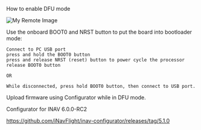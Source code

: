 How to enable DFU mode

![My Remote Image](https://github.com/EonClaw/DIY-Flight-Controller-STM32F411CEU6/blob/main/images/bluepill_button.jpg?dl=0)

Use the onboard BOOT0 and NRST button to put the board into bootloader mode:

    Connect to PC USB port
    press and hold the BOOT0 button
    press and release NRST (reset) button to power cycle the processor
    release BOOT0 button
    
    OR
    
    While disconnected, press hold BOOT0 button, then connect to USB port.

Upload firmware using Configurator while in DFU mode.

Configurator for INAV 6.0.0-RC2

https://github.com/iNavFlight/inav-configurator/releases/tag/5.1.0
